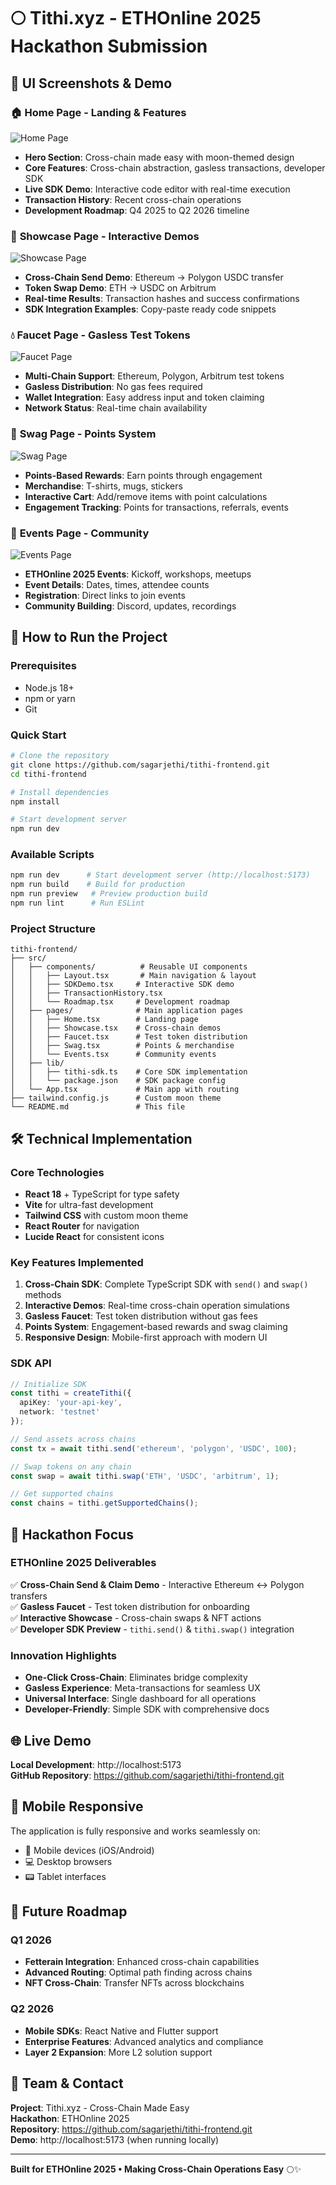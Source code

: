 # 🌕 Tithi.xyz - ETHOnline 2025 Hackathon Submission

## 📸 **UI Screenshots & Demo**

### 🏠 **Home Page - Landing & Features**
![Home Page](https://via.placeholder.com/1200x800/1e1b4b/ffffff?text=Tithi.xyz+Home+Page)
- **Hero Section**: Cross-chain made easy with moon-themed design
- **Core Features**: Cross-chain abstraction, gasless transactions, developer SDK
- **Live SDK Demo**: Interactive code editor with real-time execution
- **Transaction History**: Recent cross-chain operations
- **Development Roadmap**: Q4 2025 to Q2 2026 timeline

### 🎯 **Showcase Page - Interactive Demos**
![Showcase Page](https://via.placeholder.com/1200x800/1e1b4b/ffffff?text=Cross-Chain+Showcase)
- **Cross-Chain Send Demo**: Ethereum → Polygon USDC transfer
- **Token Swap Demo**: ETH → USDC on Arbitrum
- **Real-time Results**: Transaction hashes and success confirmations
- **SDK Integration Examples**: Copy-paste ready code snippets

### 💧 **Faucet Page - Gasless Test Tokens**
![Faucet Page](https://via.placeholder.com/1200x800/1e1b4b/ffffff?text=Gasless+Faucet)
- **Multi-Chain Support**: Ethereum, Polygon, Arbitrum test tokens
- **Gasless Distribution**: No gas fees required
- **Wallet Integration**: Easy address input and token claiming
- **Network Status**: Real-time chain availability

### 🎁 **Swag Page - Points System**
![Swag Page](https://via.placeholder.com/1200x800/1e1b4b/ffffff?text=Tithi+Swag+Store)
- **Points-Based Rewards**: Earn points through engagement
- **Merchandise**: T-shirts, mugs, stickers
- **Interactive Cart**: Add/remove items with point calculations
- **Engagement Tracking**: Points for transactions, referrals, events

### 📅 **Events Page - Community**
![Events Page](https://via.placeholder.com/1200x800/1e1b4b/ffffff?text=Community+Events)
- **ETHOnline 2025 Events**: Kickoff, workshops, meetups
- **Event Details**: Dates, times, attendee counts
- **Registration**: Direct links to join events
- **Community Building**: Discord, updates, recordings

## 🚀 **How to Run the Project**

### Prerequisites
- Node.js 18+ 
- npm or yarn
- Git

### Quick Start
```bash
# Clone the repository
git clone https://github.com/sagarjethi/tithi-frontend.git
cd tithi-frontend

# Install dependencies
npm install

# Start development server
npm run dev
```

### Available Scripts
```bash
npm run dev      # Start development server (http://localhost:5173)
npm run build    # Build for production
npm run preview   # Preview production build
npm run lint      # Run ESLint
```

### Project Structure
```
tithi-frontend/
├── src/
│   ├── components/          # Reusable UI components
│   │   ├── Layout.tsx       # Main navigation & layout
│   │   ├── SDKDemo.tsx     # Interactive SDK demo
│   │   ├── TransactionHistory.tsx
│   │   └── Roadmap.tsx     # Development roadmap
│   ├── pages/              # Main application pages
│   │   ├── Home.tsx        # Landing page
│   │   ├── Showcase.tsx    # Cross-chain demos
│   │   ├── Faucet.tsx      # Test token distribution
│   │   ├── Swag.tsx        # Points & merchandise
│   │   └── Events.tsx      # Community events
│   ├── lib/
│   │   ├── tithi-sdk.ts    # Core SDK implementation
│   │   └── package.json    # SDK package config
│   └── App.tsx             # Main app with routing
├── tailwind.config.js      # Custom moon theme
└── README.md               # This file
```

## 🛠 **Technical Implementation**

### Core Technologies
- **React 18** + TypeScript for type safety
- **Vite** for ultra-fast development
- **Tailwind CSS** with custom moon theme
- **React Router** for navigation
- **Lucide React** for consistent icons

### Key Features Implemented
1. **Cross-Chain SDK**: Complete TypeScript SDK with `send()` and `swap()` methods
2. **Interactive Demos**: Real-time cross-chain operation simulations
3. **Gasless Faucet**: Test token distribution without gas fees
4. **Points System**: Engagement-based rewards and swag claiming
5. **Responsive Design**: Mobile-first approach with modern UI

### SDK API
```typescript
// Initialize SDK
const tithi = createTithi({
  apiKey: 'your-api-key',
  network: 'testnet'
});

// Send assets across chains
const tx = await tithi.send('ethereum', 'polygon', 'USDC', 100);

// Swap tokens on any chain
const swap = await tithi.swap('ETH', 'USDC', 'arbitrum', 1);

// Get supported chains
const chains = tithi.getSupportedChains();
```

## 🎯 **Hackathon Focus**

### ETHOnline 2025 Deliverables
✅ **Cross-Chain Send & Claim Demo** - Interactive Ethereum ↔ Polygon transfers  
✅ **Gasless Faucet** - Test token distribution for onboarding  
✅ **Interactive Showcase** - Cross-chain swaps & NFT actions  
✅ **Developer SDK Preview** - `tithi.send()` & `tithi.swap()` integration  

### Innovation Highlights
- **One-Click Cross-Chain**: Eliminates bridge complexity
- **Gasless Experience**: Meta-transactions for seamless UX
- **Universal Interface**: Single dashboard for all operations
- **Developer-Friendly**: Simple SDK with comprehensive docs

## 🌐 **Live Demo**

**Local Development**: http://localhost:5173  
**GitHub Repository**: https://github.com/sagarjethi/tithi-frontend.git

## 📱 **Mobile Responsive**

The application is fully responsive and works seamlessly on:
- 📱 Mobile devices (iOS/Android)
- 💻 Desktop browsers
- 📟 Tablet interfaces

## 🔮 **Future Roadmap**

### Q1 2026
- **Fetterain Integration**: Enhanced cross-chain capabilities
- **Advanced Routing**: Optimal path finding across chains
- **NFT Cross-Chain**: Transfer NFTs across blockchains

### Q2 2026
- **Mobile SDKs**: React Native and Flutter support
- **Enterprise Features**: Advanced analytics and compliance
- **Layer 2 Expansion**: More L2 solution support

## 🤝 **Team & Contact**

**Project**: Tithi.xyz - Cross-Chain Made Easy  
**Hackathon**: ETHOnline 2025  
**Repository**: https://github.com/sagarjethi/tithi-frontend.git  
**Demo**: http://localhost:5173 (when running locally)

---

**Built for ETHOnline 2025 • Making Cross-Chain Operations Easy** 🌕✨
